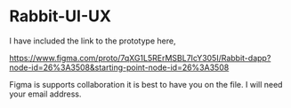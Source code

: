 # Rabbit-UI-UX

I have included the link to the prototype here, 

https://www.figma.com/proto/7qXG1L5RErMSBL7IcY305I/Rabbit-dapp?node-id=26%3A3508&starting-point-node-id=26%3A3508

Figma is supports collaboration it is best to have you on the file. I will need your email address.

